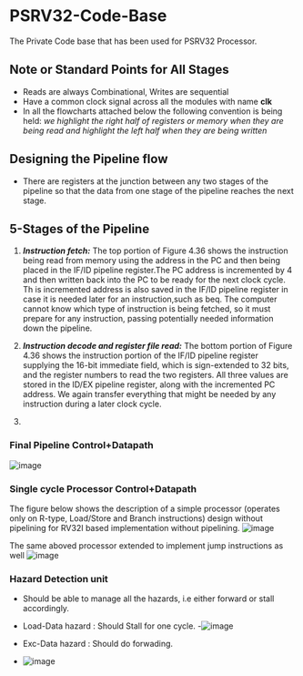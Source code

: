 # PSRV32-Code-Base
The Private Code base that has been used for PSRV32 Processor.


## Note or Standard Points for All Stages
- Reads are always Combinational, Writes are sequential
- Have a common clock signal across all the modules with name **clk**
- In all the flowcharts attached below the following convention is being held: *we highlight the right half of registers or memory when they are
being read and highlight the left half when they are being written*

## Designing the Pipeline flow
- There are registers at the junction between any two stages of the pipeline so that the data from one stage of the pipeline reaches the next stage.

## 5-Stages of the Pipeline
1. ***Instruction fetch:*** The top portion of Figure 4.36 shows the instruction being read from memory using the address in the PC and then being placed in the IF/ID pipeline register.The PC address is incremented by 4 and then written back into the PC to be ready for the next clock cycle. Th is incremented address is also saved in the IF/ID pipeline register in case it is needed later for an instruction,such as beq. The computer cannot know which type of instruction is being fetched, so it must prepare for any instruction, passing potentially needed information down the pipeline.

2. ***Instruction decode and register file read:*** The bottom portion of Figure 4.36 shows the instruction portion of the IF/ID pipeline register supplying the 16-bit immediate field, which is sign-extended to 32 bits, and the register numbers to read the two registers. All three values are stored in the ID/EX pipeline register, along with the incremented PC address. We again transfer everything that might be needed by any instruction during a later clock cycle.

3. 
### Final Pipeline Control+Datapath
![image](https://user-images.githubusercontent.com/64090461/127973794-6788ecbb-c25b-4304-9fd5-c17138abe390.png)

### Single cycle Processor Control+Datapath
The figure below shows the description of a simple processor (operates only on R-type, Load/Store and Branch instructions) design without pipelining for RV32I based implementation without pipelining.
![image](https://user-images.githubusercontent.com/64090461/128110276-a844d89f-4e30-40e9-911f-cb2f222c8954.png)

The same aboved processor extended to implement jump instructions as well
![image](https://user-images.githubusercontent.com/64090461/128113806-cc7db23b-0b7f-466d-95c0-0c3280e972bb.png)

### Hazard Detection unit
- Should be able to manage all the hazards, i.e either forward or stall accordingly.
- Load-Data hazard : Should Stall for one cycle. 
-![image](https://user-images.githubusercontent.com/64090461/128115271-d7c425bf-547c-4f72-84c9-3040164a87cb.png)

- Exc-Data hazard : Should do forwading. 
- ![image](https://user-images.githubusercontent.com/64090461/128115241-2dd09047-0854-41d2-83d1-a93461a66c5c.png)


